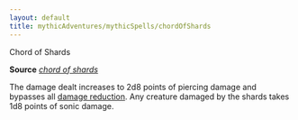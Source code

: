```yaml
---
layout: default
title: mythicAdventures/mythicSpells/chordOfShards
---
```

Chord of Shards

**Source** [_chord of shards_](ultimateMagic/spells/chordOfShards#_chord-of-shards)

The damage dealt increases to 2d8 points of piercing damage and bypasses all [damage reduction](monsters/universalMonsterRules#_damage-reduction). Any creature damaged by the shards takes 1d8 points of sonic damage.

